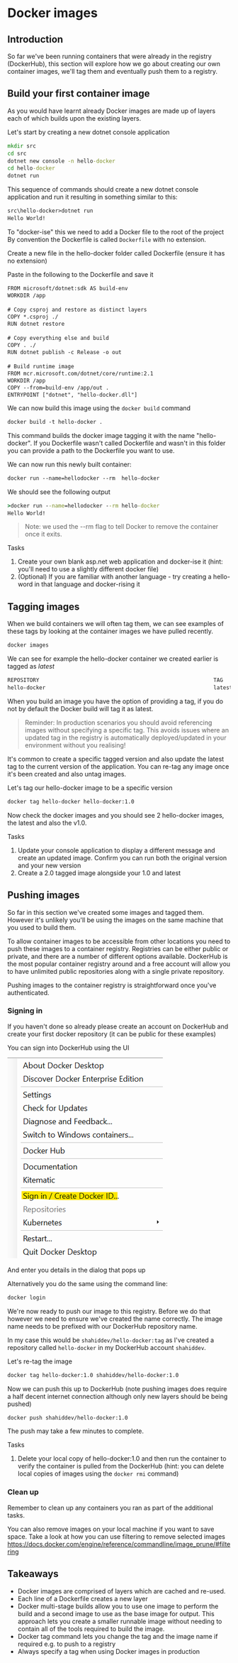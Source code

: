 # Docker images

## Introduction

So far we've been running containers that were already in the registry (DockerHub), this section will explore how we go about creating our own container images, we'll tag them and eventually push them to a registry.

## Build your first container image

As you would have learnt already Docker images are made up of layers each of which builds upon the existing layers.

Let's start by creating a new dotnet console application

```cmd
mkdir src
cd src
dotnet new console -n hello-docker
cd hello-docker
dotnet run
```

This sequence of commands should create a new dotnet console application and run it resulting in something similar to this:

```txt
src\hello-docker>dotnet run
Hello World!
```

To "docker-ise" this we need to add a Docker file to the root of the project
By convention the Dockerfile is called `Dockerfile` with no extension.

Create a new file in the hello-docker folder called Dockerfile (ensure it has no extension)

Paste in the following to the Dockerfile and save it

```docker
FROM microsoft/dotnet:sdk AS build-env
WORKDIR /app

# Copy csproj and restore as distinct layers
COPY *.csproj ./
RUN dotnet restore

# Copy everything else and build
COPY . ./
RUN dotnet publish -c Release -o out

# Build runtime image
FROM mcr.microsoft.com/dotnet/core/runtime:2.1
WORKDIR /app
COPY --from=build-env /app/out .
ENTRYPOINT ["dotnet", "hello-docker.dll"]
```

We can now build this image using the `docker build` command

```txt
docker build -t hello-docker .
```

This command builds the docker image tagging it with the name "hello-docker". If you Dockerfile wasn't called Dockerfile and wasn't in this folder you can provide a path to the Dockerfile you want to use.

We can now run this newly built container:

```txt
docker run --name=hellodocker --rm  hello-docker
```

We should see the following output

```cmd
>docker run --name=hellodocker --rm hello-docker
Hello World!
```

>Note: we used the --rm flag to tell Docker to remove the container once it exits.

Tasks
   
1. Create your own blank asp.net web application and docker-ise it (hint: you'll need to use a slightly different docker file)
2. (Optional) If you are familiar with another language - try creating a hello-word in that language and docker-rising it

## Tagging images

When we build containers we will often tag them, we can see examples of these tags by looking at the container images we have pulled recently.

```txt
docker images
```

We can see for example the hello-docker container we created earlier is tagged as *latest*

```txt
REPOSITORY                                                       TAG                                        IMAGE ID            CREATED             SIZE
hello-docker                                                     latest                                     c80dc980c490        3 hours ago         180MB
```

When you build an image you have the option of providing a tag, if you do not by default the Docker build will tag it as latest.
>Reminder: In production scenarios you should avoid referencing images without specifying a specific tag. This avoids issues where an updated tag in the registry is automatically deployed/updated in your environment without you realising!

It's common to create a specific tagged version and also update the latest tag to the current version of the application. You can re-tag any image once it's been created and also untag images.

Let's tag our hello-docker image to be a specific version

```txt
docker tag hello-docker hello-docker:1.0
```

Now check the docker images and you should see 2 hello-docker images, the latest and also the v1.0.

Tasks

1. Update your console application to display a different message and create an updated image. Confirm you can run both the original version and your new version
2. Create a 2.0 tagged image alongside your 1.0 and latest

## Pushing images

So far in this section we've created some images and tagged them. However it's unlikely you'll be using the images on the same machine that you used to build them. 

To allow container images to be accessible from other locations you need to push these images to a container registry. Registries can be either public or private, and there are a number of different options available. DockerHub is the most popular container registry around and a free account will allow you to have unlimited public repositories along with a single private repository.

Pushing images to the container registry is straightforward once you've authenticated.

### Signing in

If you haven't done so already please create an account on DockerHub and create your first docker repository (it can be public for these examples)

You can sign into DockerHub using the UI

![docker hub sign in menu](images/dockerhub-signinmenu.png)

And enter you details in the dialog that pops up

Alternatively you do the same using the command line:

```txt
docker login
```

We're now ready to push our image to this registry.
Before we do that however we need to ensure we've created the name correctly. The image name needs to be prefixed with our DockerHub repository name.

In my case this would be `shahiddev/hello-docker:tag` as I've created a repository called `hello-docker` in my DockerHub account `shahiddev`.

Let's re-tag the image

```txt
docker tag hello-docker:1.0 shahiddev/hello-docker:1.0
```

Now we can push this up to DockerHub (note pushing images does require a half decent internet connection although only new layers should be being pushed)

```txt
docker push shahiddev/hello-docker:1.0
```

The push may take a few minutes to complete.

Tasks

1. Delete your local copy of hello-docker:1.0 and then run the container to verify the container is pulled from the DockerHub (hint: you can delete local copies of images using the `docker rmi` command)

### Clean up

Remember to clean up any containers you ran as part of the additional tasks.

You can also remove images on your local machine if you want to save space. Take a look at how you can use filtering to remove selected images https://docs.docker.com/engine/reference/commandline/image_prune/#filtering

## Takeaways

* Docker images are comprised of layers which are cached and re-used.
* Each line of a Dockerfile creates a new layer
* Docker multi-stage builds allow you to use one image to perform the build and a second image to use as the base image for output. This approach lets you create a smaller runnable image without needing to contain all of the tools required to build the image.
* Docker tag command lets you change the tag and the image name if required e.g. to push to a registry
* Always specify a tag when using Docker images in production